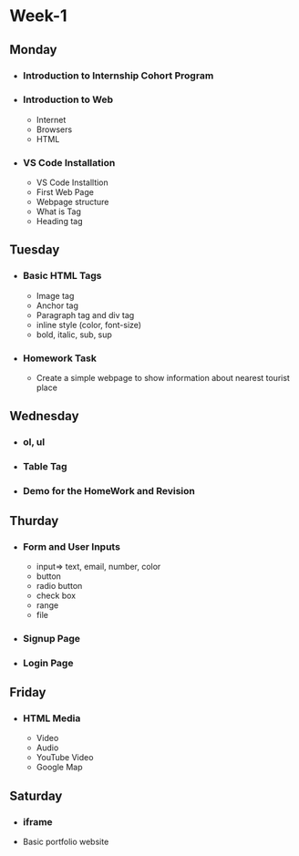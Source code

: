# Week-1

## Monday

- ### Introduction to Internship Cohort Program
  
- ### Introduction to Web  
    - Internet
    - Browsers
    - HTML


- ### VS Code Installation
    - VS Code Installtion
    - First Web Page
    - Webpage structure
    - What is Tag
    - Heading tag

## Tuesday
  - ### Basic HTML Tags
    - Image tag  
    - Anchor tag
    - Paragraph tag and div tag
    - inline style (color, font-size)
    - bold, italic, sub, sup

  - ### Homework Task
    - Create a simple webpage to show information about nearest tourist place

## Wednesday
  - ### ol, ul
  - ### Table Tag  
  - ### Demo for the HomeWork and Revision

## Thurday
  - ### Form and User Inputs
      - input=> text, email, number, color
      - button
      - radio button
      - check box
      - range
      - file
  
  - ### Signup Page
  
  - ### Login Page

## Friday
  - ### HTML Media
      - Video
      - Audio
      - YouTube Video
      - Google Map

## Saturday
  - ### iframe
  - Basic portfolio website

